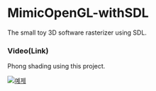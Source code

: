 # MimicOpenGL-withSDL
The small toy 3D software rasterizer using SDL.





### Video(Link)
Phong shading using this project.

[![예제](https://img.youtube.com/vi/F5bhYDi9R2M/0.jpg)](https://youtu.be/F5bhYDi9R2M) 
